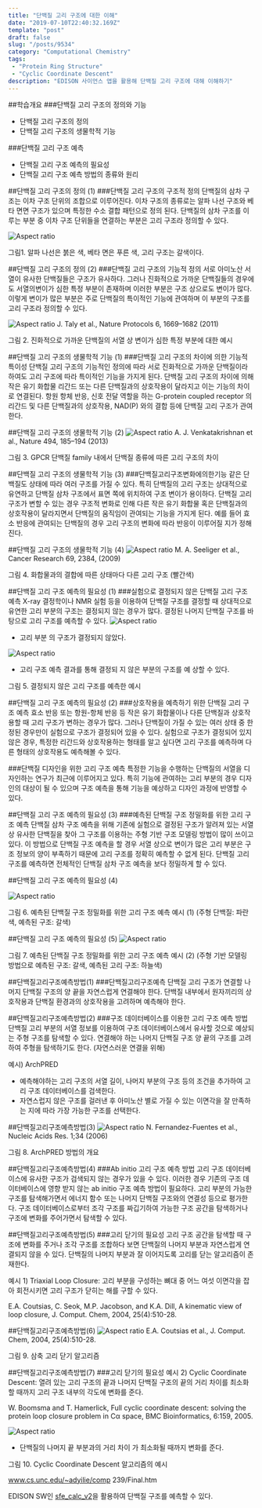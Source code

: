 ```yaml
---
title: "단백질 고리 구조에 대한 이해"
date: "2019-07-10T22:40:32.169Z"
template: "post"
draft: false
slug: "/posts/9534"
category: "Computational Chemistry"
tags: 
 - "Protein Ring Structure"
 - "Cyclic Coordinate Descent"
description: "EDISON 사이언스 앱을 활용해 단백질 고리 구조에 대해 이해하기"
---
```

 
##학습개요
###단백질 고리 구조의 정의와 기능
- 단백질 고리 구조의 정의
- 단백질 고리 구조의 생물학적 기능

###단백질 고리 구조 예측
- 단백질 고리 구조 예측의 필요성
- 단백질 고리 구조 예측 방법의 종류와 원리
   
##단백질 고리 구조의 정의 (1)
###단백질 고리 구조의 구조적 정의
단백질의 삼차 구조는 이차 구조 단위의 조합으로 이루어진다. 이차 구조의 종류로는 알파 나선 구조와 베타 면면 구조가 있으며 특정한 수소 결합 패턴으로 정의 된다. 단백질의 삼차 구조를 이루는 부분 중 이차 구조 단위들을 연결하는 부분은 고리 구조라 정의할 수 있다.

![Aspect ratio](/media/POST/9534/0.jpg)

그림1. 알파 나선은 붉은 색, 베타 면은 푸른 색, 고리 구조는 갈색이다.
  
##단백질 고리 구조의 정의 (2)
###단백질 고리 구조의 기능적 정의
서로 아미노산 서열이 유사한 단백질들은 구조가 유사하다. 그러나 진화적으로 가까운 단백질들의 경우에도 서열의변이가 심한 특정 부분이 존재하며 이러한 부분은 구조 상으로도 변이가 많다. 이렇게 변이가 많은 부분은 주로 단백질의 특이적인 기능에 관여하며 이 부분의 구조를 고리 구조라 정의할 수 있다.

![Aspect ratio](/media/POST/9534/1.jpg)
  J. Taly et al., Nature Protocols 6, 1669–1682 (2011)


그림 2. 진화적으로 가까운 단백질의 서열 상 변이가 심한 특정 부분에 대한 예시

  
##단백질 고리 구조의 생물학적 기능 (1)
###단백질 고리 구조의 차이에 의한 기능적 특이성
단백질 고리 구조의 기능적인 정의에 따라 서로 진화적으로 가까운 단백질이라 하여도 고리 구조에 따라 특이적인 기능을 가지게 된다. 단백질 고리 구조의 차이에 의해 작은 유기 화합물 리간드 또는 다른 단백질과의 상호작용이 달라지고 이는 기능의 차이로 연결된다. 항원 항체 반응, 신호 전달 역할을 하는 G-protein coupled receptor 의 리간드 및 다른 단백질과의 상호작용, NAD(P) 와의 결합 등에 단백질 고리 구조가 관여한다.
   
##단백질 고리 구조의 생물학적 기능 (2)
![Aspect ratio](/media/POST/9534/2.jpg)
A. J. Venkatakrishnan et al., Nature 494, 185–194 (2013)


  그림 3. GPCR 단백질 family 내에서 단백질 종류에 따른 고리 구조의 차이
  
##단백질 고리 구조의 생물학적 기능 (3)
###단백질고리구조변화에의한기능
같은 단백질도 상태에 따라 여러 구조를 가질 수 있다. 특히 단백질의 고리 구조는 상대적으로 유연하고 단백질 삼차 구조에서 표면 쪽에 위치하여 구조 변이가 용이하다. 단백질 고리 구조가 변할 수 있는 경우 구조적 변화로 인해 다른 작은 유기 화합물 혹은 단백질과의 상호작용이 달라지면서 단백질의 움직임이 관여되는 기능을 가지게 된다. 예를 들어 효소 반응에 관여되는 단백질의 경우 고리 구조의 변화에 따라 반응이 이루어질 지가 정해진다.
   
##단백질 고리 구조의 생물학적 기능 (4)
![Aspect ratio](/media/POST/9534/3.jpg)
  M. A. Seeliger et al., Cancer Research 69, 2384, (2009)

그림 4. 화합물과의 결합에 따른 상태마다 다른 고리 구조 (빨간색)
  
##단백질 고리 구조 예측의 필요성 (1)
###실험으로 결정되지 않은 단백질 고리 구조 예측
X-ray 결정학이나 NMR 실험 등을 이용하여 단백질 구조를 결정할 때 상대적으로 유연한 고리 부분의 구조는 결정되지 않는 경우가 많다. 결정된 나머지 단백질 구조를 바탕으로 고리 구조를 예측할 수 있다.
![Aspect ratio](/media/POST/9534/4.jpg)
- 고리 부분 의 구조가 결정되지 않았다.

![Aspect ratio](/media/POST/9534/5.jpg)
- 고리 구조 예측 결과를 통해 결정되 지 않은 부분의 구조를 예 상할 수 있다.


그림 5. 결정되지 않은 고리 구조를 예측한 예시


##단백질 고리 구조 예측의 필요성 (2)
###상호작용을 예측하기 위한 단백질 고리 구조 예측
효소 반응 또는 항원-항체 반응 등 작은 유기 화합물이나 다른 단백질과 상호작용할 때 고리 구조가 변하는 경우가 많다. 그러나 단백질이 가질 수 있는 여러 상태 중 한정된 경우만이 실험으로 구조가 결정되어 있을 수 있다. 실험으로 구조가 결정되어 있지 않은 경우, 특정한 리간드와 상호작용하는 형태를 알고 싶다면 고리 구조를 예측하며 다른 형태의 상호작용도 예측해볼 수 있다.


###단백질 디자인을 위한 고리 구조 예측
특정한 기능을 수행하는 단백질의 서열을 디자인하는 연구가 최근에 이루어지고 있다. 특히 기능에 관여하는 고리 부분의 경우 디자인의 대상이 될 수 있으며 구조 예측을 통해 기능을 예상하고 디자인 과정에 반영할 수 있다.
   
##단백질 고리 구조 예측의 필요성 (3)
###예측된 단백질 구조 정밀화를 위한 고리 구조 예측
단백질 삼차 구조 예측을 위해 기존에 실험으로 결정된 구조가 알려져 있는 서열 상 유사한 단백질을 찾아 그 구조를 이용하는 주형 기반 구조 모델링 방법이 많이 쓰이고 있다. 이 방법으로 단백질 구조 예측을 할 경우 서열 상으로 변이가 많은 고리 부분은 구조 정보의 양이 부족하기 때문에 고리 구조를 정확히 예측할 수 없게 된다. 단백질 고리 구조를 예측하면 전체적인 단백질 삼차 구조 예측을 보다 정밀하게 할 수 있다.
    
##단백질 고리 구조 예측의 필요성 (4)

![Aspect ratio](/media/POST/9534/05.jpg)


그림 6. 예측된 단백질 구조 정밀화를 위한 고리 구조 예측 예시 (1) (주형 단백질: 파란색, 예측된 구조: 갈색)


##단백질 고리 구조 예측의 필요성 (5)
![Aspect ratio](/media/POST/9534/06.jpg)


그림 7. 예측된 단백질 구조 정밀화를 위한 고리 구조 예측 예시 (2) (주형 기반 모델링 방법으로 예측된 구조: 갈색, 예측된 고리 구조: 하늘색)
     
##단백질고리구조예측방법(1)
###단백질고리구조예측
단백질 고리 구조가 연결할 나머지 단백질 구조의 양 끝을 자연스럽게 연결해야 한다. 단백질 내부에서 원자끼리의 상호작용과 단백질 환경과의 상호작용을 고려하며 예측해야 한다.
   
##단백질고리구조예측방법(2)
###구조 데이터베이스를 이용한 고리 구조 예측 방법
단백질 고리 부분의 서열 정보를 이용하여 구조 데이터베이스에서 유사할 것으로 예상되는 주형 구조를 탐색할 수 있다. 연결해야 하는 나머지 단백질 구조 양 끝의 구조를 고려하여 주형을 탐색하기도 한다. (자연스러운 연결을 위해)


예시) ArchPRED
- 예측해야하는 고리 구조의 서열 길이, 나머지 부분의 구조 등의 조건을 추가하여 고리 구조 데이터베이스를 검색한다.
- 자연스럽지 않은 구조를 걸러낸 후 아미노산 별로 가질 수 있는 이면각을 잘 만족하는 지에 따라 가장 가능한 구조를 선택한다.
   
##단백질고리구조예측방법(3)
![Aspect ratio](/media/POST/9534/09.jpg)
N. Fernandez-Fuentes et al., Nucleic Acids Res. 1;34 (2006)


  그림 8. ArchPRED 방법의 개요
  
##단백질고리구조예측방법(4)
###Ab initio 고리 구조 예측 방법
고리 구조 데이터베이스에 유사한 구조가 검색되지 않는 경우가 있을 수 있다. 이러한 경우 기존의 구조 데이터베이스에 영향 받지 않는 ab initio 구조 예측 방법이 필요하다. 고리 부분의 가능한 구조를 탐색해가면서 에너지 함수 또는 나머지 단백질 구조와의 연결성 등으로 평가한다. 구조 데이터베이스로부터 조각 구조를 짜깁기하여 가능한 구조 공간을 탐색하거나 구조에 변화를 주어가면서 탐색할 수 있다.
   
##단백질고리구조예측방법(5)
###고리 닫기의 필요성
고리 구조 공간을 탐색할 때 구조에 변화를 주거나 조각 구조를 조합하다 보면 단백질의 나머지 부분과 자연스럽게 연결되지 않을 수 있다. 단백질의 나머지 부분과 잘 이어지도록 고리를 닫는 알고리즘이 존재한다.


예시 1) Triaxial Loop Closure: 고리 부분을 구성하는 뼈대 중 어느 여섯 이면각을 잡아 회전시키면 고리 구조가 닫히는 해를 구할 수 있다.


E.A. Coutsias, C. Seok, M.P. Jacobson, and K.A. Dill, A kinematic view of loop closure, J. Comput. Chem, 2004, 25(4):510-28.
   
##단백질고리구조예측방법(6)
![Aspect ratio](/media/POST/9534/10.jpg)
E.A. Coutsias et al., J. Comput. Chem, 2004, 25(4):510-28.


그림 9. 삼축 고리 닫기 알고리즘
  
##단백질고리구조예측방법(7)
###고리 닫기의 필요성
예시 2) Cyclic Coordinate Descent: 열려 있는 고리 구조의 끝과 나머지 단백질 구조의 끝의 거리 차이를 최소화할 때까지 고리 구조 내부의 각도에
변화를 준다.


W. Boomsma and T. Hamerlick, Full cyclic coordinate descent: solving the protein loop closure problem in Cα space, BMC Bioinformatics, 6:159, 2005.


![Aspect ratio](/media/POST/9534/11.jpg)
-   단백질의 나머지 끝 부분과의 거리 차이 가 최소화될 때까지 변화를 준다.


그림 10. Cyclic Coordinate Descent 알고리즘의 예시


www.cs.unc.edu/~adyilie/comp 239/Final.htm


EDISON SW인 [sfe_calc_v2](https://www.edison.re.kr/home)을 활용하여 단백질 구조를 예측할 수 있다.

